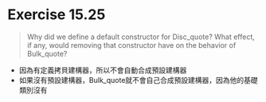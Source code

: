 # Exercise 15.25
> Why did we define a default constructor for Disc_quote? What effect, if any, would removing that constructor have on the behavior of Bulk_quote?
- 因為有定義拷貝建構器，所以不會自動合成預設建構器
- 如果沒有預設建構器，Bulk_quote就不會自己合成預設建構器，因為他的基礎類別沒有